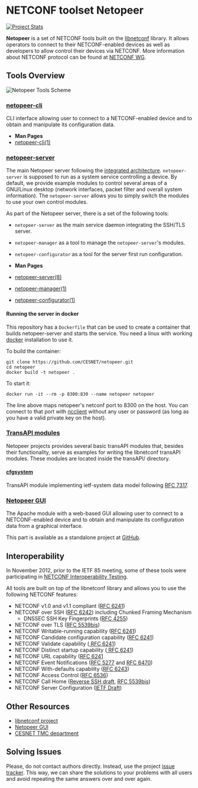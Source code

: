 # NETCONF toolset Netopeer

[![Project Stats](https://www.openhub.net/p/netopeer/widgets/project_thin_badge.gif)](https://www.openhub.net/p/netopeer)

**Netopeer** is a set of NETCONF tools built on the [libnetconf](https://github.com/CESNET/libnetconf)
library. It allows operators to connect
to their NETCONF-enabled devices as well as developers to allow control their
devices via NETCONF. More information about NETCONF protocol can be found at
[NETCONF WG](http://trac.tools.ietf.org/wg/netconf/trac/wiki). 

## Tools Overview

![Netopeer Tools Scheme](https://raw.githubusercontent.com/CESNET/netopeer/wiki/new_netopeer_arch.png)

### [netopeer-cli](./cli)

CLI interface allowing user to connect to a NETCONF-enabled device and to obtain
and manipulate its configuration data.

* **Man Pages**
 * [netopeer-cli(1)](http://netopeer.googlecode.com/git/cli/doc/netopeer-cli.1.html)

### [netopeer-server](./server)

The main Netopeer server following the [integrated architecture](https://rawgit.com/CESNET/libnetconf/master/doc/doxygen/html/da/db3/server.html#server-arch-integrated).
`netopeer-server` is supposed to run as a system service controlling a device. By default,
we provide example modules to control several areas of a GNU/Linux desktop (network interfaces,
packet filter and overall system information). The `netopeer-server` allows you to simply switch
the modules to use your own control modules.

As part of the Netopeer server, there is a set of the following tools:
* `netopeer-server` as the main service daemon integrating the SSH/TLS server.
* `netopeer-manager` as a tool to manage the `netopeer-server`'s modules.
* `netopeer-configurator` as a tool for the server first run configuration.

* **Man Pages**
 * [netopeer-server(8)](http://netopeer.googlecode.com/git/server/netopeer-server.8.html)
 * [netopeer-manager(1)](http://netopeer.googlecode.com/git/server/manager/netopeer-manager.1.html)
 * [netopeer-configurator(1)](http://netopeer.googlecode.com/git/server/configurator/netopeer-configurator.1.html)

#### Running the server in docker

This repository has a `Dockerfile` that can be used to create a container that
builds netopeer-server and starts the service. You need a linux with
working [docker](https://www.docker.com/) installation to use it.

To build the container:
~~~
git clone https://github.com/CESNET/netopeer.git
cd netopeer
docker build -t netopeer .
~~~

To start it:
~~~
docker run -it --rm -p 8300:830 --name netopeer netopeer
~~~

The line above maps netopeer's netconf port to 8300 on the host. You can
connect to that port with [ncclient](https://github.com/ncclient/ncclient)
without any user or password (as long as you have a valid private key on the
host).

### [TransAPI modules](./transAPI)

Netopeer projects provides several basic transAPI modules that, besides their
functionality, serve as examples for writing the libnetconf transAPI modules.
These modules are located inside the transAPI/ directory.

#### [cfgsystem](./transAPI/cfgsystem/)

TransAPI module implementing ietf-system data model following [RFC 7317](http://tools.ietf.org/html/rfc7317).

### [Netopeer GUI](https://github.com/CESNET/Netopeer-GUI)

The Apache module with a web-based GUI allowing user to connect to a NETCONF-enabled
device and to obtain and manipulate its configuration data from a graphical interface.

This part is available as a standalone project at [GitHub](https://github.com/CESNET/Netopeer-GUI).


## Interoperability

In November 2012, prior to the IETF 85 meeting, some of these tools were participating in
[NETCONF Interoperability Testing](http://www.internetsociety.org/articles/successful-netconf-interoperability-testing-announced-ietf-85).

All tools are built on top of the libnetconf library and allows you to use the following NETCONF features:

* NETCONF v1.0 and v1.1 compliant ([RFC 6241](http://tools.ietf.org/html/rfc6241))
* NETCONF over SSH ([RFC 6242](http://tools.ietf.org/html/rfc6242)) including Chunked Framing Mechanism
  * DNSSEC SSH Key Fingerprints ([RFC 4255](http://tools.ietf.org/html/rfc4255))
* NETCONF over TLS ([RFC 5539bis](http://tools.ietf.org/html/draft-ietf-netconf-rfc5539bis-05))
* NETCONF Writable-running capability ([RFC 6241](http://tools.ietf.org/html/rfc6241))
* NETCONF Candidate configuration capability ([RFC 6241](http://tools.ietf.org/html/rfc6241))
* NETCONF Validate capability ([ RFC 6241](http://tools.ietf.org/html/rfc6241))
* NETCONF Distinct startup capability ([ RFC 6241](http://tools.ietf.org/html/rfc6241))
* NETCONF URL capability ([RFC 6241](http://tools.ietf.org/html/rfc6241])
* NETCONF Event Notifications ([RFC 5277](http://tools.ietf.org/html/rfc5277) and [RFC 6470](http://tools.ietf.org/html/rfc6470))
* NETCONF With-defaults capability ([RFC 6243](http://tools.ietf.org/html/rfc6243))
* NETCONF Access Control ([RFC 6536](http://tools.ietf.org/html/rfc6536))
* NETCONF Call Home ([Reverse SSH draft](http://tools.ietf.org/html/draft-ietf-netconf-reverse-ssh-05), [RFC 5539bis](http://tools.ietf.org/html/draft-ietf-netconf-rfc5539bis-05))
* NETCONF Server Configuration ([IETF Draft](http://tools.ietf.org/html/draft-kwatsen-netconf-server-01))

## Other Resources

* [libnetconf project](https://github.com/CESNET/libnetconf)
* [Netopeer GUI](https://github.com/CESNET/Netopeer-GUI)
* [CESNET TMC department](https://www.liberouter.org/)

## Solving Issues

Please, do not contact authors directly. Instead, use the project [issue tracker](https://github.com/CESNET/netopeer/issues). This way, we can share the solutions to your problems with all users and avoid repeating the same answers over and over again.
